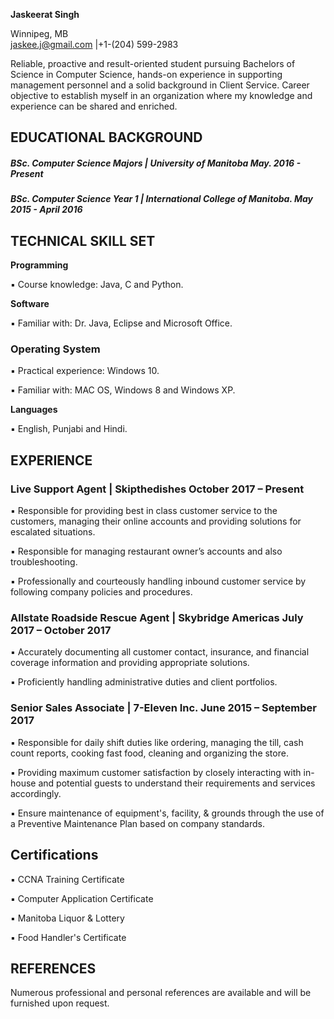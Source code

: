 **Jaskeerat Singh**

Winnipeg, MB  
jaskee.j@gmail.com |+1-(204) 599-2983

Reliable, proactive and result-oriented student pursuing Bachelors of Science in Computer Science, hands-on experience in supporting management personnel and a solid background in Client Service. Career objective to establish myself in an organization where my knowledge and experience can be shared and enriched.

## EDUCATIONAL BACKGROUND

##### BSc. Computer Science Majors | University of Manitoba  May. 2016 - Present

##### BSc. Computer Science Year 1 | International College of Manitoba. May 2015 - April 2016

## TECHNICAL SKILL SET

**Programming**

▪ Course knowledge: Java, C and Python.

**Software**

▪ Familiar with: Dr. Java, Eclipse and Microsoft Office.

### Operating System

▪ Practical experience: Windows 10.

▪  Familiar with: MAC OS, Windows 8 and Windows XP.

**Languages**

▪  English, Punjabi and Hindi.

## EXPERIENCE

### Live Support Agent | Skipthedishes  October 2017 – Present

▪ Responsible for providing best in class customer service to the customers, managing their online accounts and providing solutions for escalated situations.

▪ Responsible for managing restaurant owner’s accounts and also troubleshooting.

▪ Professionally and courteously handling inbound customer service by following company policies and procedures.

### Allstate Roadside Rescue Agent | Skybridge Americas  July 2017 – October 2017

▪ Accurately documenting all customer contact, insurance, and financial coverage information and providing appropriate solutions.

▪ Proficiently handling administrative duties and client portfolios.

### Senior Sales Associate | 7-Eleven Inc.  June 2015 – September 2017

▪ Responsible for daily shift duties like ordering, managing the till, cash count reports, cooking fast food, cleaning and organizing the store.

▪ Providing maximum customer satisfaction by closely interacting with in-house and potential guests to understand their requirements and services accordingly.

▪ Ensure maintenance of equipment's, facility, & grounds through the use of a Preventive Maintenance Plan based on company standards.

## Certifications

▪ CCNA Training Certificate

▪ Computer Application Certificate

▪ Manitoba Liquor & Lottery

▪ Food Handler's Certificate

## REFERENCES

Numerous professional and personal references are available and will be furnished upon request.
